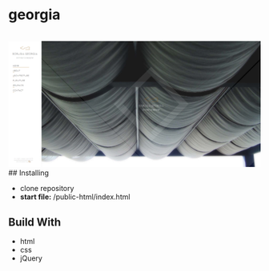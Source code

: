 # georgia

<br>
<img src="https://github.com/Nvagelis/georgia/blob/master/screenshot.png">
## Installing

* clone repository
* <b>start file:</b> /public-html/index.html

## Build With

* html
* css
* jQuery

